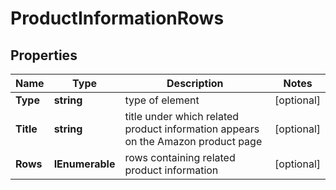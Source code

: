 # ProductInformationRows


## Properties

| Name | Type | Description | Notes |
|------------ | ------------- | ------------- | -------------|
**Type** | **string** | type of element |[optional]|
**Title** | **string** | title under which related product information appears on the Amazon product page |[optional]|
**Rows** | **IEnumerable<BaseProductInformationRowItem>** | rows containing related product information |[optional]|